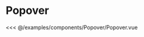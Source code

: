 # Popover

<Preview>
  <template slot="demo">
    <components-Popover-Popover />
  </template>

  <<< @/examples/components/Popover/Popover.vue
</Preview>
